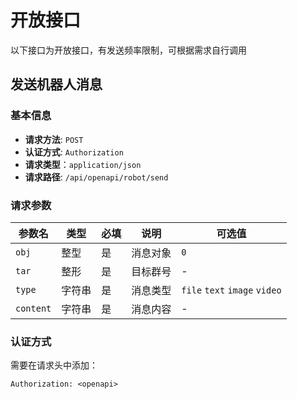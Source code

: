 # 开放接口

以下接口为开放接口，有发送频率限制，可根据需求自行调用

## 发送机器人消息

### 基本信息
- **请求方法**: `POST`
- **认证方式**: `Authorization`
- **请求类型**：`application/json`
- **请求路径**: `/api/openapi/robot/send`

### 请求参数
| 参数名    | 类型   | 必填 | 说明                          | 可选值                          |
|-----------|--------|------|-------------------------------|---------------------------------|
| `obj`     | 整型 | 是 | 消息对象 | `0`                            |
| `tar`     | 整形 | 是 | 目标群号 | -                               |
| `type`    | 字符串 | 是 | 消息类型 | `file` `text` `image` `video`   |
| `content` | 字符串 | 是 | 消息内容 | -                               |

### 认证方式
需要在请求头中添加：
```http
Authorization: <openapi>

```